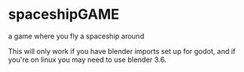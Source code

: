 # spaceshipGAME
a game where you fly a spaceship around

This will only work if you have blender imports set up for godot, and if you're on linux you may need to use blender 3.6.
